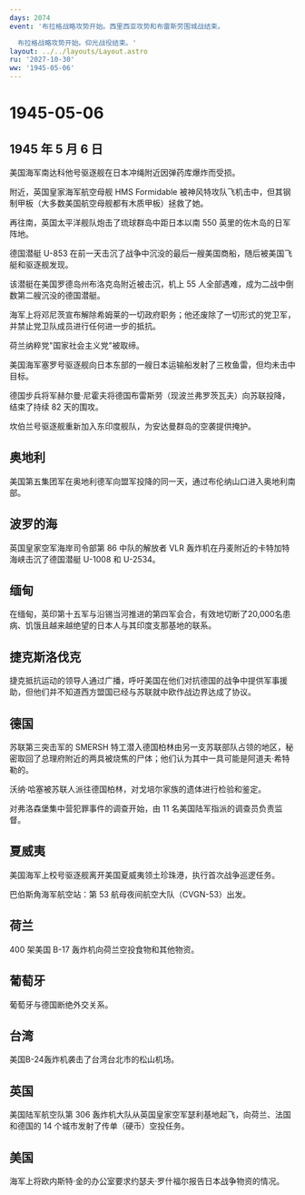 ```yaml
---
days: 2074
event: '布拉格战略攻势开始。西里西亚攻势和布雷斯劳围城战结束。

  布拉格战略攻势开始。仰光战役结束。'
layout: ../../layouts/Layout.astro
ru: '2027-10-30'
ww: '1945-05-06'
---
```


# 1945-05-06

## 1945 年 5 月 6 日

美国海军南达科他号驱逐舰在日本冲绳附近因弹药库爆炸而受损。

附近，英国皇家海军航空母舰 HMS Formidable
被神风特攻队飞机击中，但其钢制甲板（大多数美国航空母舰都有木质甲板）拯救了她。

再往南，英国太平洋舰队炮击了琉球群岛中距日本以南 550
英里的佐木岛的日军阵地。

德国潜艇 U-853
在前一天击沉了战争中沉没的最后一艘美国商船，随后被美国飞艇和驱逐舰发现。

该潜艇在美国罗德岛州布洛克岛附近被击沉，机上 55
人全部遇难，成为二战中倒数第二艘沉没的德国潜艇。

海军上将邓尼茨宣布解除希姆莱的一切政府职务；他还废除了一切形式的党卫军，并禁止党卫队成员进行任何进一步的抵抗。

荷兰纳粹党"国家社会主义党"被取缔。

美国海军塞罗号驱逐舰向日本东部的一艘日本运输船发射了三枚鱼雷，但均未击中目标。

德国步兵将军赫尔曼·尼霍夫将德国布雷斯劳（现波兰弗罗茨瓦夫）向苏联投降，结束了持续
82 天的围攻。

坎伯兰号驱逐舰重新加入东印度舰队，为安达曼群岛的空袭提供掩护。

## 奥地利

美国第五集团军在奥地利德军向盟军投降的同一天，通过布伦纳山口进入奥地利南部。

## 波罗的海

英国皇家空军海岸司令部第 86 中队的解放者 VLR
轰炸机在丹麦附近的卡特加特海峡击沉了德国潜艇 U-1008 和 U-2534。

## 缅甸

在缅甸，英印第十五军与沿锡当河推进的第四军会合，有效地切断了20,000名患病、饥饿且越来越绝望的日本人与其印度支那基地的联系。

## 捷克斯洛伐克

捷克抵抗运动的领导人通过广播，呼吁美国在他们对抗德国的战争中提供军事援助，但他们并不知道西方盟国已经与苏联就中欧作战边界达成了协议。

## 德国

苏联第三突击军的 SMERSH
特工潜入德国柏林由另一支苏联部队占领的地区，秘密取回了总理府附近的两具被烧焦的尸体；他们认为其中一具可能是阿道夫·希特勒的。

沃纳·哈塞被苏联人派往德国柏林，对戈培尔家族的遗体进行检验和鉴定。

对弗洛森堡集中营犯罪事件的调查开始，由 11
名美国陆军指派的调查员负责监督。

## 夏威夷

美国海军上校号驱逐舰离开美国夏威夷领土珍珠港，执行首次战争巡逻任务。

巴伯斯角海军航空站：第 53 航母夜间航空大队（CVGN-53）出发。

## 荷兰

400 架美国 B-17 轰炸机向荷兰空投食物和其他物资。

## 葡萄牙

葡萄牙与德国断绝外交关系。

## 台湾

美国B-24轰炸机袭击了台湾台北市的松山机场。

## 英国

美国陆军航空队第 306
轰炸机大队从英国皇家空军瑟利基地起飞，向荷兰、法国和德国的 14
个城市发射了传单（硬币）空投任务。

## 美国

海军上将欧内斯特·金的办公室要求约瑟夫·罗什福尔报告日本战争物资的情况。